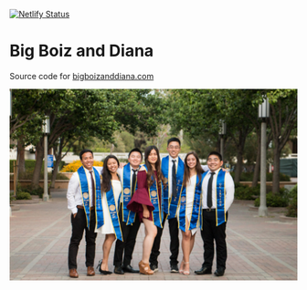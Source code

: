 [![Netlify Status](https://api.netlify.com/api/v1/badges/160f67f6-010e-4ccb-8f41-e85f27b97702/deploy-status)](https://app.netlify.com/sites/optimistic-wing-e7de39/deploys)

# Big Boiz and Diana

Source code for [bigboizanddiana.com](http://bigboizanddiana.com)

![gang](static/assets/gang.jpg)